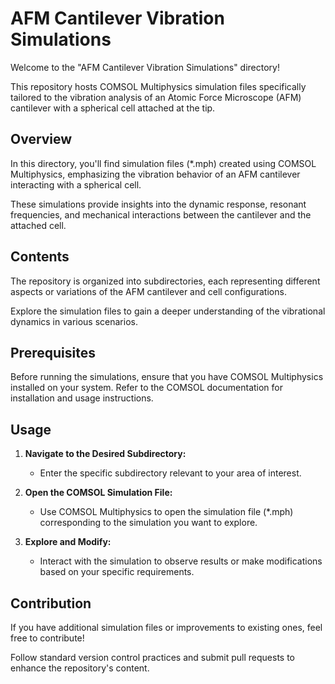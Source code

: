 # AFM Cantilever Vibration Simulations

Welcome to the "AFM Cantilever Vibration Simulations" directory! 

This repository hosts COMSOL Multiphysics simulation files specifically tailored to the vibration analysis of an Atomic Force Microscope (AFM) cantilever with a spherical cell attached at the tip.

## Overview

In this directory, you'll find simulation files (*.mph) created using COMSOL Multiphysics, emphasizing the vibration behavior of an AFM cantilever interacting with a spherical cell. 

These simulations provide insights into the dynamic response, resonant frequencies, and mechanical interactions between the cantilever and the attached cell.

## Contents

The repository is organized into subdirectories, each representing different aspects or variations of the AFM cantilever and cell configurations. 

Explore the simulation files to gain a deeper understanding of the vibrational dynamics in various scenarios.

## Prerequisites

Before running the simulations, ensure that you have COMSOL Multiphysics installed on your system. Refer to the COMSOL documentation for installation and usage instructions.

## Usage

1. **Navigate to the Desired Subdirectory:**
   - Enter the specific subdirectory relevant to your area of interest.

2. **Open the COMSOL Simulation File:**
   - Use COMSOL Multiphysics to open the simulation file (*.mph) corresponding to the simulation you want to explore.

3. **Explore and Modify:**
   - Interact with the simulation to observe results or make modifications based on your specific requirements.

## Contribution

If you have additional simulation files or improvements to existing ones, feel free to contribute! 

Follow standard version control practices and submit pull requests to enhance the repository's content.
